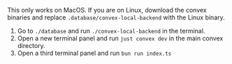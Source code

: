 
This only works on MacOS. If you are on Linux, download the convex binaries and replace `.database/convex-local-backend` with the Linux binary.

1. Go to `./database` and run `./convex-local-backend` in the terminal.
2. Open a new terminal panel and run `just convex dev` in the main convex directory.
3. Open a third terminal panel and run `bun run index.ts`
